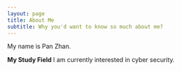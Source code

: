 ```yaml
---
layout: page
title: About Me
subtitle: Why you'd want to know so much about me?
---
```


My name is Pan Zhan. 

**My Study Field**
I am currently interested in cyber security.
